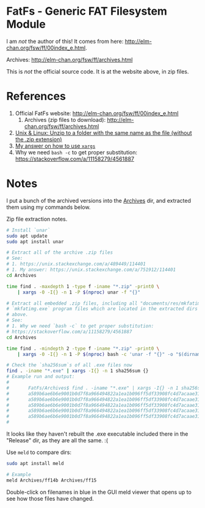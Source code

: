 # FatFs - Generic FAT Filesystem Module

I am _not_ the author of this! It comes from here: http://elm-chan.org/fsw/ff/00index_e.html.

Archives: http://elm-chan.org/fsw/ff/archives.html

This is *not* the official source code. It is at the website above, in zip files.


# References

1. Official FatFs website: http://elm-chan.org/fsw/ff/00index_e.html
    1. Archives (zip files to download): http://elm-chan.org/fsw/ff/archives.html
1. [Unix & Linux: Unzip to a folder with the same name as the file (without the .zip extension)](https://unix.stackexchange.com/a/489449/114401)
1. [My answer on how to use `xargs`](https://unix.stackexchange.com/a/751912/114401)
1. Why we need `bash -c` to get proper substitution: https://stackoverflow.com/a/11158279/4561887


# Notes

I put a bunch of the archived versions into the [Archives](Archives) dir, and extracted them using my commands below.

Zip file extraction notes.

```bash
# Install `unar`
sudo apt update
sudo apt install unar

# Extract all of the archive .zip files
# See:
# 1. https://unix.stackexchange.com/a/489449/114401
# 1. My answer: https://unix.stackexchange.com/a/751912/114401
cd Archives

time find . -maxdepth 1 -type f -iname "*.zip" -print0 \
    | xargs -0 -I{} -n 1 -P $(nproc) unar -f "{}"

# Extract all embedded .zip files, including all "documents/res/mkfatimg.zip"
# `mkfatimg.exe` program files which are located in the extracted dirs from
# above.
# See: 
# 1. Why we need `bash -c` to get proper substitution:
# https://stackoverflow.com/a/11158279/4561887
cd Archives

time find . -mindepth 2 -type f -iname "*.zip" -print0 \
    | xargs -0 -I{} -n 1 -P $(nproc) bash -c 'unar -f "{}" -o "$(dirname "{}")"'

# Check the `sha256sum`s of all .exe files now
find . -iname "*.exe" | xargs -I{} -n 1 sha256sum {}
# Example run and output:
#
#       FatFs/Archives$ find . -iname "*.exe" | xargs -I{} -n 1 sha256sum {}
#       a589b6ae6b6e9001b0d7f8a966494822a1ea1b096ff5df33908fc4d7acaae316  ./ff14a/documents/res/mkfatimg/Release/mkfatimg.exe
#       a589b6ae6b6e9001b0d7f8a966494822a1ea1b096ff5df33908fc4d7acaae316  ./ff14b/documents/res/mkfatimg/Release/mkfatimg.exe
#       a589b6ae6b6e9001b0d7f8a966494822a1ea1b096ff5df33908fc4d7acaae316  ./ff13c/documents/res/mkfatimg/Release/mkfatimg.exe
#       a589b6ae6b6e9001b0d7f8a966494822a1ea1b096ff5df33908fc4d7acaae316  ./ff14/documents/res/mkfatimg/Release/mkfatimg.exe
#       a589b6ae6b6e9001b0d7f8a966494822a1ea1b096ff5df33908fc4d7acaae316  ./ff15/documents/res/mkfatimg/Release/mkfatimg.exe
#
```

It looks like they haven't rebuilt the .exe executable included there in the "Release" dir, as they are all the same. :(

Use `meld` to compare dirs:
```bash
sudo apt install meld

# Example
meld Archives/ff14b Archives/ff15
```
Double-click on filenames in blue in the GUI meld viewer that opens up to see how those files have changed.
